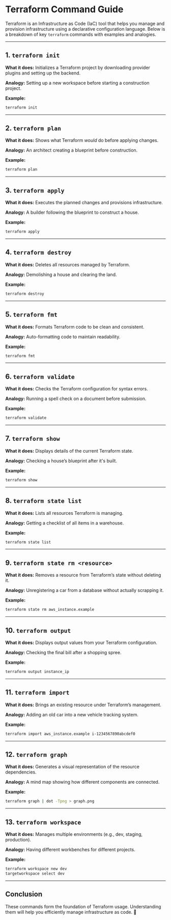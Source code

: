 # Terraform Command Guide

Terraform is an Infrastructure as Code (IaC) tool that helps you manage and provision infrastructure using a declarative configuration language. Below is a breakdown of key `terraform` commands with examples and analogies.

---

## 1. `terraform init`
**What it does:** Initializes a Terraform project by downloading provider plugins and setting up the backend.

**Analogy:** Setting up a new workspace before starting a construction project.

**Example:**
```sh
terraform init
```

---

## 2. `terraform plan`
**What it does:** Shows what Terraform *would* do before applying changes.

**Analogy:** An architect creating a blueprint before construction.

**Example:**
```sh
terraform plan
```

---

## 3. `terraform apply`
**What it does:** Executes the planned changes and provisions infrastructure.

**Analogy:** A builder following the blueprint to construct a house.

**Example:**
```sh
terraform apply
```

---

## 4. `terraform destroy`
**What it does:** Deletes all resources managed by Terraform.

**Analogy:** Demolishing a house and clearing the land.

**Example:**
```sh
terraform destroy
```

---

## 5. `terraform fmt`
**What it does:** Formats Terraform code to be clean and consistent.

**Analogy:** Auto-formatting code to maintain readability.

**Example:**
```sh
terraform fmt
```

---

## 6. `terraform validate`
**What it does:** Checks the Terraform configuration for syntax errors.

**Analogy:** Running a spell check on a document before submission.

**Example:**
```sh
terraform validate
```

---

## 7. `terraform show`
**What it does:** Displays details of the current Terraform state.

**Analogy:** Checking a house’s blueprint after it's built.

**Example:**
```sh
terraform show
```

---

## 8. `terraform state list`
**What it does:** Lists all resources Terraform is managing.

**Analogy:** Getting a checklist of all items in a warehouse.

**Example:**
```sh
terraform state list
```

---

## 9. `terraform state rm <resource>`
**What it does:** Removes a resource from Terraform’s state without deleting it.

**Analogy:** Unregistering a car from a database without actually scrapping it.

**Example:**
```sh
terraform state rm aws_instance.example
```

---

## 10. `terraform output`
**What it does:** Displays output values from your Terraform configuration.

**Analogy:** Checking the final bill after a shopping spree.

**Example:**
```sh
terraform output instance_ip
```

---

## 11. `terraform import`
**What it does:** Brings an existing resource under Terraform’s management.

**Analogy:** Adding an old car into a new vehicle tracking system.

**Example:**
```sh
terraform import aws_instance.example i-1234567890abcdef0
```

---

## 12. `terraform graph`
**What it does:** Generates a visual representation of the resource dependencies.

**Analogy:** A mind map showing how different components are connected.

**Example:**
```sh
terraform graph | dot -Tpng > graph.png
```

---

## 13. `terraform workspace`
**What it does:** Manages multiple environments (e.g., dev, staging, production).

**Analogy:** Having different workbenches for different projects.

**Example:**
```sh
terraform workspace new dev
targetworkspace select dev
```

---

## Conclusion
These commands form the foundation of Terraform usage. Understanding them will help you efficiently manage infrastructure as code. 🚀

